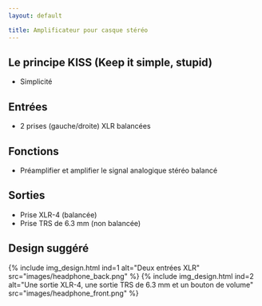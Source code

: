 ```yaml
---
layout: default

title: Amplificateur pour casque stéréo
---
```


## Le principe KISS (Keep it simple, stupid)

* Simplicité

## Entrées

* 2 prises (gauche/droite) XLR balancées

## Fonctions

* Préamplifier et amplifier le signal analogique stéréo balancé

## Sorties

* Prise XLR-4 (balancée)
* Prise TRS de 6.3 mm (non balancée)

## Design suggéré

{% include img_design.html ind=1 alt="Deux entrées XLR" src="images/headphone_back.png" %}
{% include img_design.html ind=2 alt="Une sortie XLR-4, une sortie TRS de 6.3 mm et un bouton de volume" src="images/headphone_front.png" %}

